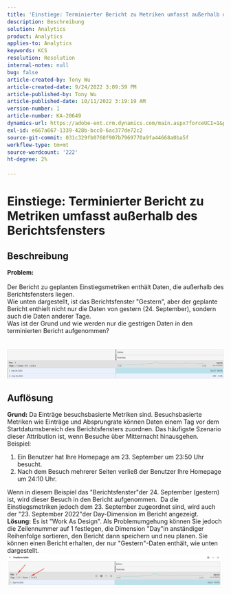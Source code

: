```yaml
---
title: 'Einstiege: Terminierter Bericht zu Metriken umfasst außerhalb des Berichtsfensters'
description: Beschreibung
solution: Analytics
product: Analytics
applies-to: Analytics
keywords: KCS
resolution: Resolution
internal-notes: null
bug: false
article-created-by: Tony Wu
article-created-date: 9/24/2022 3:09:59 PM
article-published-by: Tony Wu
article-published-date: 10/11/2022 3:19:19 AM
version-number: 1
article-number: KA-20649
dynamics-url: https://adobe-ent.crm.dynamics.com/main.aspx?forceUCI=1&pagetype=entityrecord&etn=knowledgearticle&id=0d31ceec-1a3c-ed11-9db1-0022480869de
exl-id: e667a667-1339-428b-bcc0-6ac377de72c2
source-git-commit: 031c329fb0760f907b7969770a9fa44668a0ba5f
workflow-type: tm+mt
source-wordcount: '222'
ht-degree: 2%

---
```


# Einstiege: Terminierter Bericht zu Metriken umfasst außerhalb des Berichtsfensters

## Beschreibung

<b>Problem:
<br> </b>
<br>Der Bericht zu geplanten Einstiegsmetriken enthält Daten, die außerhalb des Berichtsfensters liegen.
<br>Wie unten dargestellt, ist das Berichtsfenster &quot;Gestern&quot;, aber der geplante Bericht enthielt nicht nur die Daten von gestern (24. September), sondern auch die Daten anderer Tage.
<br>Was ist der Grund und wie werden nur die gestrigen Daten in den terminierten Bericht aufgenommen?
<br> 
<br> 
<br>![](assets/___22f102a4-1b3c-ed11-9db1-0022480869de___.png)

## Auflösung


<b>Grund:</b>
Da Einträge besuchsbasierte Metriken sind.
Besuchsbasierte Metriken wie Einträge und Absprungrate können Daten einem Tag vor dem Startdatumsbereich des Berichtsfensters zuordnen. Das häufigste Szenario dieser Attribution ist, wenn Besuche über Mitternacht hinausgehen. Beispiel:

1. Ein Benutzer hat Ihre Homepage am 23. September um 23:50 Uhr besucht.
2. Nach dem Besuch mehrerer Seiten verließ der Benutzer Ihre Homepage um 24:10 Uhr.


Wenn in diesem Beispiel das &quot;Berichtsfenster&quot;der 24. September (gestern) ist, wird dieser Besuch in den Bericht aufgenommen. 
Da die Einstiegsmetriken jedoch dem 23. September zugeordnet sind, wird auch der &quot;23. September 2022&quot;der Day-Dimension im Bericht angezeigt.
 
<b>Lösung:</b>
Es ist &quot;Work As Design&quot;. Als Problemumgehung können Sie jedoch die Zeilennummer auf 1 festlegen, die Dimension &quot;Day&quot;in anständiger Reihenfolge sortieren, den Bericht dann speichern und neu planen. Sie können einen Bericht erhalten, der nur &quot;Gestern&quot;-Daten enthält, wie unten dargestellt.
 
![](assets/0905936a-1b3c-ed11-9db1-0022480869de.png)

